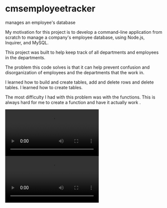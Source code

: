 # cmsemployeetracker
manages an employee's database

My motivation for this project is to develop a command-line application from scratch to manage a company's employee database, using Node.js, Inquirer, and MySQL.

This project was built to help keep track of all departments and employees in the departments.   

The problem this code solves is that it can help prevent confusion and disorganization of employees and the departments that the work in.

I learned how to build and create tables, add and delete rows and delete tables.  I learned how to create tables.  

The most difficulty I had with this problem was with the functions.  This is always hard for me to create a function and have it actually work .

 



 <video src="Untitled_%20Nov%2026,%202023%204_26%20PM.mp4" controls title="Title"></video><video src="Untitled_%20Nov%2026,%202023%204_26%20PM-1.mp4" controls title="Title"></video>